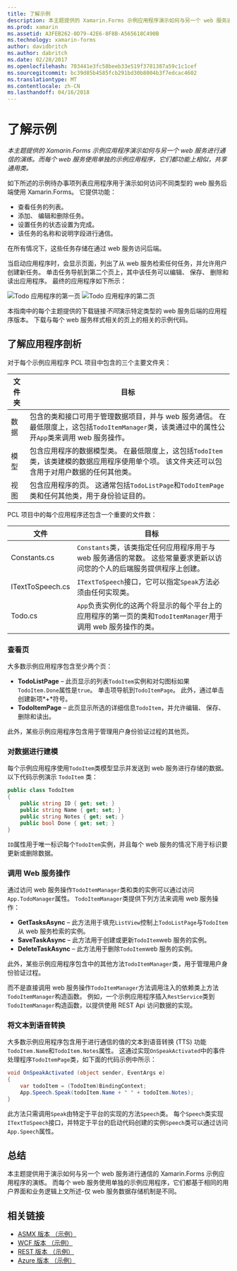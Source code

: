 ```yaml
---
title: 了解示例
description: 本主题提供的 Xamarin.Forms 示例应用程序演示如何与另一个 web 服务进行通信的演练。 而每个 web 服务使用单独的示例应用程序，它们都功能上相似，共享通用类。
ms.prod: xamarin
ms.assetid: A3FEB262-0D79-42E6-8F8B-A565618C490B
ms.technology: xamarin-forms
author: davidbritch
ms.author: dabritch
ms.date: 02/28/2017
ms.openlocfilehash: 703441e3fc58beeb33e519f3781387a59c1c1cef
ms.sourcegitcommit: bc39d85b4585fcb291bd30b8004b3f7edcac4602
ms.translationtype: MT
ms.contentlocale: zh-CN
ms.lasthandoff: 04/16/2018
---
```

# <a name="understanding-the-sample"></a>了解示例

_本主题提供的 Xamarin.Forms 示例应用程序演示如何与另一个 web 服务进行通信的演练。而每个 web 服务使用单独的示例应用程序，它们都功能上相似，共享通用类。_

如下所述的示例待办事项列表应用程序用于演示如何访问不同类型的 web 服务后端使用 Xamarin.Forms。 它提供功能：

- 查看任务的列表。
- 添加、 编辑和删除任务。
- 设置任务的状态设置为完成。
- 该任务的名称和说明字段进行通信。

在所有情况下，这些任务存储在通过 web 服务访问后端。

当启动应用程序时，会显示页面，列出了从 web 服务检索任何任务，并允许用户创建新任务。 单击任务导航到第二个页上，其中该任务可以编辑、 保存、 删除和读出应用程序。 最终的应用程序如下所示：

![](walkthrough-images/app-example-1.png "Todo 应用程序的第一页")
![](walkthrough-images/app-example-2.png "Todo 应用程序的第二页")

本指南中的每个主题提供的下载链接*不同*演示特定类型的 web 服务后端的应用程序版本。 下载与每个 web 服务样式相关的页上的相关的示例代码。

## <a name="understanding-the-application-anatomy"></a>了解应用程序剖析

对于每个示例应用程序 PCL 项目中包含的三个主要文件夹：

|文件夹|目标|
|--- |--- |
|数据|包含的类和接口可用于管理数据项目，并与 web 服务通信。 在最低限度上，这包括`TodoItemManager`类，该类通过中的属性公开`App`类来调用 web 服务操作。|
|模型|包含应用程序的数据模型类。 在最低限度上，这包括`TodoItem`类，该类建模的数据应用程序使用单个项。 该文件夹还可以包含用于对用户数据的任何其他类。|
|视图|包含应用程序的页。 这通常包括`TodoListPage`和`TodoItemPage`类和任何其他类，用于身份验证目的。|

PCL 项目中的每个应用程序还包含一个重要的文件数：

|文件|目标|
|--- |--- |
|Constants.cs|`Constants`类，该类指定任何应用程序用于与 web 服务通信的常数。 这些常量要求更新以访问您的个人的后端服务提供程序上创建。|
|ITextToSpeech.cs|`ITextToSpeech`接口，它可以指定`Speak`方法必须由任何实现类。|
|Todo.cs|`App`负责实例化的这两个将显示的每个平台上的应用程序的第一页的类和`TodoItemManager`用于调用 web 服务操作的类。|

### <a name="viewing-pages"></a>查看页

大多数示例应用程序包含至少两个页：

- **TodoListPage** – 此页显示的列表`TodoItem`实例和对勾图标如果`TodoItem.Done`属性是`true`。 单击项导航到`TodoItemPage`。 此外，通过单击创建新项*+*符号。
- **TodoItemPage** – 此页显示所选的详细信息`TodoItem`，并允许编辑、 保存、 删除和读出。

此外，某些示例应用程序包含用于管理用户身份验证过程的其他页。

### <a name="modeling-the-data"></a>对数据进行建模

每个示例应用程序使用`TodoItem`类模型显示并发送到 web 服务进行存储的数据。 以下代码示例演示 `TodoItem` 类：

```csharp
public class TodoItem
{
    public string ID { get; set; }
    public string Name { get; set; }
    public string Notes { get; set; }
    public bool Done { get; set; }
}
```

`ID`属性用于唯一标识每个`TodoItem`实例，并且每个 web 服务的情况下用于标识要更新或删除数据。

### <a name="invoking-web-service-operations"></a>调用 Web 服务操作

通过访问 web 服务操作`TodoItemManager`类和类的实例可以通过访问`App.TodoManager`属性。 `TodoItemManager`类提供下列方法来调用 web 服务操作：

- **GetTasksAsync** – 此方法用于填充`ListView`控制上`TodoListPage`与`TodoItem`从 web 服务检索的实例。
- **SaveTaskAsync** – 此方法用于创建或更新`TodoItem`web 服务的实例。
- **DeleteTaskAsync** – 此方法用于删除`TodoItem`web 服务的实例。

此外，某些示例应用程序包含中的其他方法`TodoItemManager`类，用于管理用户身份验证过程。

而不是直接调用 web 服务操作`TodoItemManager`方法调用注入的依赖类上方法`TodoItemManager`构造函数。 例如，一个示例应用程序插入`RestService`类到`TodoItemManager`构造函数，以提供使用 REST Api 访问数据的实现。

### <a name="translating-text-to-speech"></a>将文本到语音转换

大多数示例应用程序包含用于进行通信的值的文本到语音转换 (TTS) 功能`TodoItem.Name`和`TodoItem.Notes`属性。 这通过实现`OnSpeakActivated`中的事件处理程序`TodoItemPage`类，如下面的代码示例中所示：

```csharp
void OnSpeakActivated (object sender, EventArgs e)
{
    var todoItem = (TodoItem)BindingContext;
    App.Speech.Speak(todoItem.Name + " " + todoItem.Notes);
}
```

此方法只需调用`Speak`由特定于平台的实现的方法`Speech`类。 每个`Speech`类实现`ITextToSpeech`接口，并特定于平台的启动代码创建的实例`Speech`类可以通过访问`App.Speech`属性。

## <a name="summary"></a>总结

本主题提供用于演示如何与另一个 web 服务进行通信的 Xamarin.Forms 示例应用程序的演练。 而每个 web 服务使用单独的示例应用程序，它们都基于相同的用户界面和业务逻辑上文所述-仅 web 服务数据存储机制是不同。


## <a name="related-links"></a>相关链接

- [ASMX 版本 （示例）](https://developer.xamarin.com/samples/xamarin-forms/WebServices/TodoASMX)
- [WCF 版本 （示例）](https://developer.xamarin.com/samples/xamarin-forms/WebServices/TodoWCF)
- [REST 版本 （示例）](https://developer.xamarin.com/samples/xamarin-forms/WebServices/TodoREST)
- [Azure 版本 （示例）](https://developer.xamarin.com/samples/xamarin-forms/WebServices/TodoAzure)
